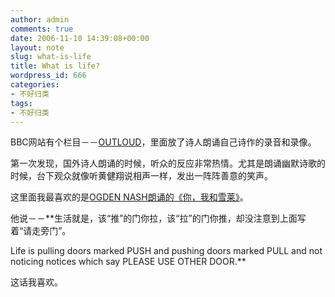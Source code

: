 ```yaml
---
author: admin
comments: true
date: 2006-11-10 14:39:08+00:00
layout: note
slug: what-is-life
title: What is life?
wordpress_id: 666
categories:
- 不好归类
tags:
- 不好归类
---
```


BBC网站有个栏目－－[OUTLOUD](http://www.bbc.co.uk/arts/poetry/outloud/)，里面放了诗人朗诵自己诗作的录音和录像。

第一次发现，国外诗人朗诵的时候，听众的反应非常热情。尤其是朗诵幽默诗歌的时候，台下观众就像听黄健翔说相声一样，发出一阵阵善意的笑声。

这里面我最喜欢的是[OGDEN NASH朗诵的《你，我和雪莱》](http://www.bbc.co.uk/arts/poetry/outloud/nash.shtml)。

他说－－**生活就是，该“推”的门你拉，该“拉”的门你推，却没注意到上面写着“请走旁门”。

Life is pulling doors marked PUSH and pushing doors marked PULL and not
    noticing notices which say PLEASE USE OTHER DOOR.**

这话我喜欢。



